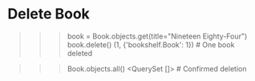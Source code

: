 # Delete Book

>>> book = Book.objects.get(title="Nineteen Eighty-Four")
>>> book.delete()
(1, {'bookshelf.Book': 1})  # One book deleted

>>> Book.objects.all()
<QuerySet []>  # Confirmed deletion
